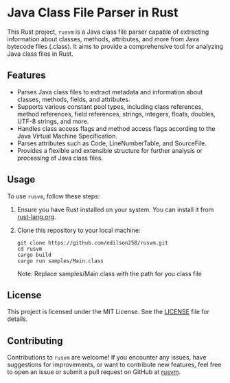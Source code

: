 # Java Class File Parser in Rust

This Rust project, `rusvm` is a Java class file parser capable of extracting information about classes, methods, attributes, and more from Java bytecode files (.class). It aims to provide a comprehensive tool for analyzing Java class files in Rust.

## Features

- Parses Java class files to extract metadata and information about classes, methods, fields, and attributes.
- Supports various constant pool types, including class references, method references, field references, strings, integers, floats, doubles, UTF-8 strings, and more.
- Handles class access flags and method access flags according to the Java Virtual Machine Specification.
- Parses attributes such as Code, LineNumberTable, and SourceFile.
- Provides a flexible and extensible structure for further analysis or processing of Java class files.

## Usage

To use `rusvm`, follow these steps:

1. Ensure you have Rust installed on your system. You can install it from [rust-lang.org](https://www.rust-lang.org/).

2. Clone this repository to your local machine:

   ```shell
   git clone https://github.com/edilson258/rusvm.git
   cd rusvm
   cargo build
   cargo run samples/Main.class
   ```

   Note: Replace samples/Main.class with the path for you class file

## License

This project is licensed under the MIT License. See the [LICENSE](LICENSE) file for details.

## Contributing

Contributions to `rusvm` are welcome! If you encounter any issues, have suggestions for improvements, or want to contribute new features, feel free to open an issue or submit a pull request on GitHub at [rusvm](https://github.com/edilson258/rusvm).
